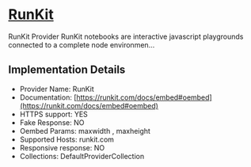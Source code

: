 # [RunKit](https://runkit.com)

RunKit Provider
RunKit notebooks are interactive javascript playgrounds
connected to a complete node environmen...

## Implementation Details

- Provider
Name: RunKit
- Documentation: [https://runkit.com/docs/embed#oembed](https://runkit.com/docs/embed#oembed)
- HTTPS support: YES
- Fake Response: NO
- Oembed Params: maxwidth , maxheight
- Supported Hosts: runkit.com
- Responsive response: NO
- Collections: DefaultProviderCollection


